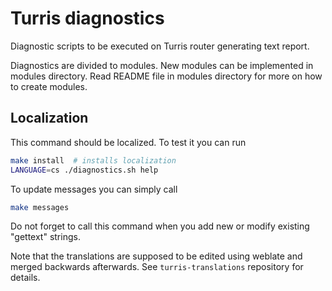 Turris diagnostics
==================
Diagnostic scripts to be executed on Turris router generating text report.

Diagnostics are divided to modules. New modules can be implemented in modules
directory. Read README file in modules directory for more on how to create
modules.

Localization
------------

This command should be localized. To test it you can run
```bash
make install  # installs localization
LANGUAGE=cs ./diagnostics.sh help
```

To update messages you can simply call
```bash
make messages
```

Do not forget to call this command when you add new or modify existing
"gettext" strings.


Note that the translations are supposed to be edited using weblate and merged
backwards afterwards.  See `turris-translations` repository for details.
